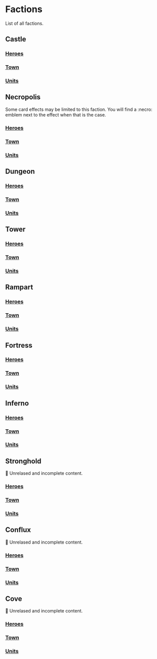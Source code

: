 # Factions

List of all factions.

## Castle

### [Heroes](heroes.md#castle)

### [Town](towns.md#castle)

### [Units](units.md#castle)


## Necropolis

Some card effects may be limited to this faction. You will find a :necro: emblem next to the effect when that is the case.

### [Heroes](heroes.md#necropolis)

### [Town](towns.md#necropolis)

### [Units](units.md#necropolis)


## Dungeon

### [Heroes](heroes.md#dungeon)

### [Town](towns.md#dungeon)

### [Units](units.md#dungeon)


## Tower

### [Heroes](heroes.md#tower)

### [Town](towns.md#tower)

### [Units](units.md#tower)


## Rampart

### [Heroes](heroes.md#rampart)

### [Town](towns.md#rampart)

### [Units](units.md#rampart)


## Fortress

### [Heroes](heroes.md#fortress)

### [Town](towns.md#fortress)

### [Units](units.md#fortress)


## Inferno

### [Heroes](heroes.md#inferno)

### [Town](towns.md#inferno)

### [Units](units.md#inferno)


## Stronghold

🔮 Unrelased and incomplete content.

### [Heroes](heroes.md#stronghold)

### [Town](towns.md#stronghold)

### [Units](units.md#stronghold)


## Conflux

🔮 Unrelased and incomplete content.

### [Heroes](heroes.md#conflux)

### [Town](towns.md#conflux)

### [Units](units.md#conflux)


## Cove

🔮 Unrelased and incomplete content.

### [Heroes](heroes.md#cove)

### [Town](towns.md#cove)

### [Units](units.md#cove)

